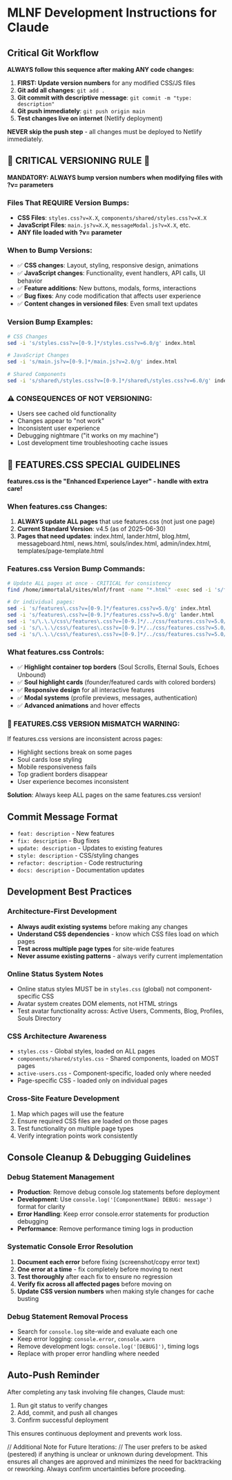 # MLNF Development Instructions for Claude

## Critical Git Workflow

**ALWAYS follow this sequence after making ANY code changes:**

1. **FIRST: Update version numbers** for any modified CSS/JS files
2. **Git add all changes**: `git add .`
3. **Git commit with descriptive message**: `git commit -m "type: description"`
4. **Git push immediately**: `git push origin main`
5. **Test changes live on internet** (Netlify deployment)

**NEVER skip the push step** - all changes must be deployed to Netlify immediately.

## 🚨 CRITICAL VERSIONING RULE 🚨

**MANDATORY: ALWAYS bump version numbers when modifying files with ?v= parameters**

### Files That REQUIRE Version Bumps:
- **CSS Files**: `styles.css?v=X.X`, `components/shared/styles.css?v=X.X`
- **JavaScript Files**: `main.js?v=X.X`, `messageModal.js?v=X.X`, etc.
- **ANY file loaded with ?v= parameter**

### When to Bump Versions:
- ✅ **CSS changes**: Layout, styling, responsive design, animations
- ✅ **JavaScript changes**: Functionality, event handlers, API calls, UI behavior
- ✅ **Feature additions**: New buttons, modals, forms, interactions
- ✅ **Bug fixes**: Any code modification that affects user experience
- ✅ **Content changes in versioned files**: Even small text updates

### Version Bump Examples:
```bash
# CSS Changes
sed -i 's/styles.css?v=[0-9.]*/styles.css?v=6.0/g' index.html

# JavaScript Changes  
sed -i 's/main.js?v=[0-9.]*/main.js?v=2.0/g' index.html

# Shared Components
sed -i 's/shared\/styles.css?v=[0-9.]*/shared\/styles.css?v=6.0/g' index.html
```

### ⚠️ CONSEQUENCES OF NOT VERSIONING:
- Users see cached old functionality
- Changes appear to "not work" 
- Inconsistent user experience
- Debugging nightmare ("it works on my machine")
- Lost development time troubleshooting cache issues

## 🎨 FEATURES.CSS SPECIAL GUIDELINES

**features.css is the "Enhanced Experience Layer" - handle with extra care!**

### When features.css Changes:
1. **ALWAYS update ALL pages** that use features.css (not just one page)
2. **Current Standard Version**: v4.5 (as of 2025-06-30)
3. **Pages that need updates**: index.html, lander.html, blog.html, messageboard.html, news.html, souls/index.html, admin/index.html, templates/page-template.html

### Features.css Version Bump Commands:
```bash
# Update ALL pages at once - CRITICAL for consistency
find /home/immortalal/sites/mlnf/front -name "*.html" -exec sed -i 's/features\.css?v=[0-9.]*/features.css?v=5.0/g' {} \;

# Or individual pages:
sed -i 's/features\.css?v=[0-9.]*/features.css?v=5.0/g' index.html
sed -i 's/features\.css?v=[0-9.]*/features.css?v=5.0/g' lander.html
sed -i 's/\.\.\/css\/features\.css?v=[0-9.]*/../css/features.css?v=5.0/g' pages/*.html
sed -i 's/\.\.\/css\/features\.css?v=[0-9.]*/../css/features.css?v=5.0/g' souls/index.html
sed -i 's/\.\.\/css\/features\.css?v=[0-9.]*/../css/features.css?v=5.0/g' admin/index.html
```

### What features.css Controls:
- ✅ **Highlight container top borders** (Soul Scrolls, Eternal Souls, Echoes Unbound)
- ✅ **Soul highlight cards** (founder/featured cards with colored borders)
- ✅ **Responsive design** for all interactive features
- ✅ **Modal systems** (profile previews, messages, authentication)
- ✅ **Advanced animations** and hover effects

### 🚨 FEATURES.CSS VERSION MISMATCH WARNING:
If features.css versions are inconsistent across pages:
- Highlight sections break on some pages
- Soul cards lose styling
- Mobile responsiveness fails
- Top gradient borders disappear
- User experience becomes inconsistent

**Solution**: Always keep ALL pages on the same features.css version!

## Commit Message Format
- `feat: description` - New features
- `fix: description` - Bug fixes  
- `update: description` - Updates to existing features
- `style: description` - CSS/styling changes
- `refactor: description` - Code restructuring
- `docs: description` - Documentation updates

## Development Best Practices

### Architecture-First Development
- **Always audit existing systems** before making any changes
- **Understand CSS dependencies** - know which CSS files load on which pages
- **Test across multiple page types** for site-wide features
- **Never assume existing patterns** - always verify current implementation

### Online Status System Notes
- Online status styles MUST be in `styles.css` (global) not component-specific CSS
- Avatar system creates DOM elements, not HTML strings
- Test avatar functionality across: Active Users, Comments, Blog, Profiles, Souls Directory

### CSS Architecture Awareness
- `styles.css` - Global styles, loaded on ALL pages
- `components/shared/styles.css` - Shared components, loaded on MOST pages  
- `active-users.css` - Component-specific, loaded only where needed
- Page-specific CSS - loaded only on individual pages

### Cross-Site Feature Development
1. Map which pages will use the feature
2. Ensure required CSS files are loaded on those pages
3. Test functionality on multiple page types
4. Verify integration points work consistently

## Console Cleanup & Debugging Guidelines

### Debug Statement Management
- **Production**: Remove debug console.log statements before deployment
- **Development**: Use `console.log('[ComponentName] DEBUG: message')` format for clarity
- **Error Handling**: Keep error console.error statements for production debugging
- **Performance**: Remove performance timing logs in production

### Systematic Console Error Resolution
1. **Document each error** before fixing (screenshot/copy error text)
2. **One error at a time** - fix completely before moving to next
3. **Test thoroughly** after each fix to ensure no regression
4. **Verify fix across all affected pages** before moving on
5. **Update CSS version numbers** when making style changes for cache busting

### Debug Statement Removal Process
- Search for `console.log` site-wide and evaluate each one
- Keep error logging: `console.error`, `console.warn`
- Remove development logs: `console.log('[DEBUG]')`, timing logs
- Replace with proper error handling where needed

## Auto-Push Reminder
After completing any task involving file changes, Claude must:
1. Run git status to verify changes
2. Add, commit, and push all changes
3. Confirm successful deployment

This ensures continuous deployment and prevents work loss.

// Additional Note for Future Iterations:
// The user prefers to be asked (pestered) if anything is unclear or unknown during development. This ensures all changes are approved and minimizes the need for backtracking or reworking. Always confirm uncertainties before proceeding.